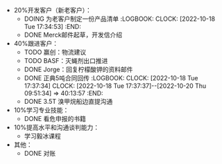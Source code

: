 - 20%开发客户（新老客户）：
	- DOING 为老客户制定一份产品清单
	  :LOGBOOK:
	  CLOCK: [2022-10-18 Tue 17:34:53]
	  :END:
	- DONE Merck邮件起草，开发信介绍
- 40%跟进客户：
	- TODO 赢创：物流建议
	- TODO BASF：灭蝇剂出口推进
	- DONE Jorge：回复柠檬酸钾的资料邮件
	- DONE 正典5吨合同回传
	  :LOGBOOK:
	  CLOCK: [2022-10-18 Tue 17:37:34]
	  CLOCK: [2022-10-18 Tue 17:37:37]--[2022-10-20 Thu 09:51:34] =>  40:13:57
	  :END:
	- DONE 3.5T 溴甲烷船边直提沟通
- 10%学习专业技能：
	- DONE 看危申报的书籍
- 10%提高水平和沟通谈判能力：
	- 学习毅冰课程
- 其他：
	- DONE 对账